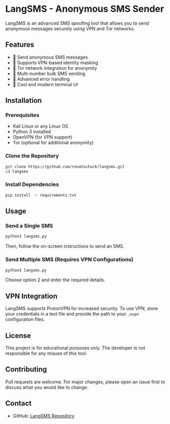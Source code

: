 # LangSMS - Anonymous SMS Sender

LangSMS is an advanced SMS spoofing tool that allows you to send anonymous messages securely using VPN and Tor networks.

## Features

- 🔹 Send anonymous SMS messages
- 🔹 Supports VPN-based identity masking
- 🔹 Tor network integration for anonymity
- 🔹 Multi-number bulk SMS sending
- 🔹 Advanced error handling
- 🔹 Cool and modern terminal UI

## Installation

### Prerequisites

- Kali Linux or any Linux OS
- Python 3 installed
- OpenVPN (for VPN support)
- Tor (optional for additional anonymity)

### Clone the Repository

```sh
git clone https://github.com/renatochuck/langsms.git
cd langsms
```

### Install Dependencies

```sh
pip install -r requirements.txt
```

## Usage

### Send a Single SMS
```sh
python3 langsms.py
```
Then, follow the on-screen instructions to send an SMS.

### Send Multiple SMS (Requires VPN Configurations)
```sh
python3 langsms.py
```
Choose option 2 and enter the required details.

## VPN Integration
LangSMS supports ProtonVPN for increased security.
To use VPN, store your credentials in a text file and provide the path to your `.ovpn` configuration files.

## License

This project is for educational purposes only. The developer is not responsible for any misuse of this tool.

## Contributing

Pull requests are welcome. For major changes, please open an issue first to discuss what you would like to change.

## Contact

- GitHub: [LangSMS Repository](https://github.com/renatochuck/langsms)

